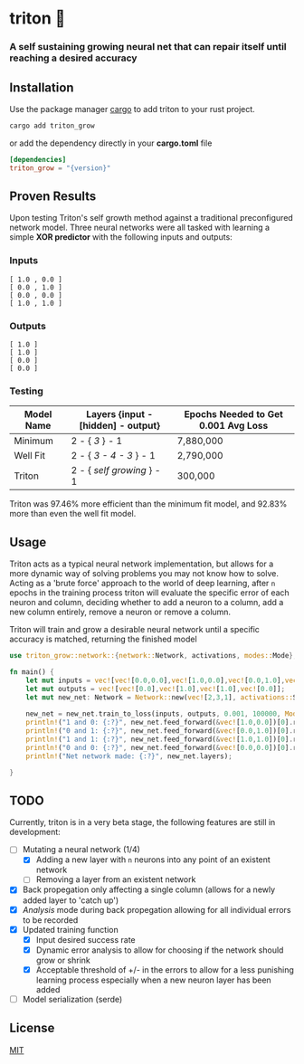 # triton 🦎

### A self sustaining growing neural net that can repair itself until reaching a desired accuracy


## Installation

Use the package manager [cargo](https://crates.io/) to add triton to your rust project.

```bash
cargo add triton_grow
```

or add the dependency directly in your **cargo.toml** file

```toml
[dependencies]
triton_grow = "{version}"
```

## Proven Results

Upon testing Triton's self growth method against a traditional preconfigured network model. Three neural networks were all tasked with learning a simple **XOR predictor** with the following inputs and outputs:

### Inputs
```
[ 1.0 , 0.0 ]
[ 0.0 , 1.0 ]
[ 0.0 , 0.0 ]
[ 1.0 , 1.0 ]
```

### Outputs
```
[ 1.0 ]
[ 1.0 ]
[ 0.0 ]
[ 0.0 ]
```

### Testing

| Model Name    | Layers {input -[hidden] - output} | Epochs Needed to Get 0.001 Avg Loss |
| ------------- | ------------- | ------------- |
| Minimum  | 2 - { *3* } - 1  |  7,880,000 |
| Well Fit  | 2 - { *3 - 4 - 3* } - 1 | 2,790,000  |
| Triton  | 2 - { *self growing* } - 1 | 300,000  |

Triton was 97.46% more efficient than the minimum fit model, and 92.83% more than even the well fit model.

## Usage

Triton acts as a typical neural network implementation, but allows for a more dynamic way of solving problems you may not know how to solve. Acting as a 'brute force' approach to the world of deep learning, after ```n``` epochs in the training process triton will evaluate the specific error of each neuron and column, deciding whether to add a neuron to a column, add a new column entirely, remove a neuron or remove a column. 

Triton will train and grow a desirable neural network until a specific accuracy is matched, returning the finished model

```rust
use triton_grow::network::{network::Network, activations, modes::Mode};

fn main() {
    let mut inputs = vec![vec![0.0,0.0],vec![1.0,0.0],vec![0.0,1.0],vec![1.0,1.0]];
    let mut outputs = vec![vec![0.0],vec![1.0],vec![1.0],vec![0.0]];
    let mut new_net: Network = Network::new(vec![2,3,1], activations::SIGMOID, 0.1);
    
    new_net = new_net.train_to_loss(inputs, outputs, 0.001, 100000, Mode::Avg, 0.001, 3, 10);
    println!("1 and 0: {:?}", new_net.feed_forward(&vec![1.0,0.0])[0].round());
    println!("0 and 1: {:?}", new_net.feed_forward(&vec![0.0,1.0])[0].round());
    println!("1 and 1: {:?}", new_net.feed_forward(&vec![1.0,1.0])[0].round());
    println!("0 and 0: {:?}", new_net.feed_forward(&vec![0.0,0.0])[0].round());
    println!("Net network made: {:?}", new_net.layers);

}
```

## TODO

Currently, triton is in a very beta stage, the following features are still in development:

 - [ ]  Mutating a neural network (1/4)
    - [X]  Adding a new layer with ```n``` neurons into any point of an existent network
    - [ ]  Removing a layer from an existent network
- [X]  Back propegation only affecting a single column (allows for a newly added layer to 'catch up')
- [X]  *Analysis* mode during back propegation allowing for all individual errors to be recorded
- [X]  Updated training function
    - [X]  Input desired success rate
    - [X]  Dynamic error analysis to allow for choosing if the network should grow or shrink
    - [X]  Acceptable threshold of +/- in the errors to allow for a less punishing learning process especially when a new neuron layer has been added
- [ ]  Model serialization (serde)

## License

[MIT](https://choosealicense.com/licenses/mit/)
